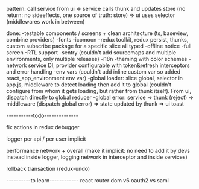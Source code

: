 pattern:
call service from ui => service calls thunk and updates store (no return: no sideeffects,
one source of truth: store) => ui uses selector (middlewares work in between)

done:
-testable components / screens + clean architecture (ts, baseview, combine providers)
-fonts
-icomoon
-redux toolkit, redux persist, thunks, custom subscribe package for a specific slice all typed
-offline notice
-full screen
-RTL support
-sentry (couldn't add sourcemaps and multiple environments, only multiple releases)
-i18n
-theming with color schemes
-network service DI, provider configurable with token&refresh interceptors and error handling
-env vars (couldn't add inline custom var so added react_app_environment env var)
-global loader: slice global, selector in app.js, middleware to detect loading then add it to global
(couldn't configure from whom it gets loading, but rather from thunk itself). From ui, dispatch directly to global reducer
-global error: service => thunk (reject) => middleware (dispatch global error) => state updated by thunk => ui toast

-----------todo--------------

fix <UNDEFINED> actions in redux debugger

logger per api / per user implicit

performance network + overall (make it implicit: no need to add it by devs instead inside logger,
logging network in interceptor and inside services)

rollback transaction (redux-undo)

----------to learn------------
react router dom v6
oauth2 vs saml
